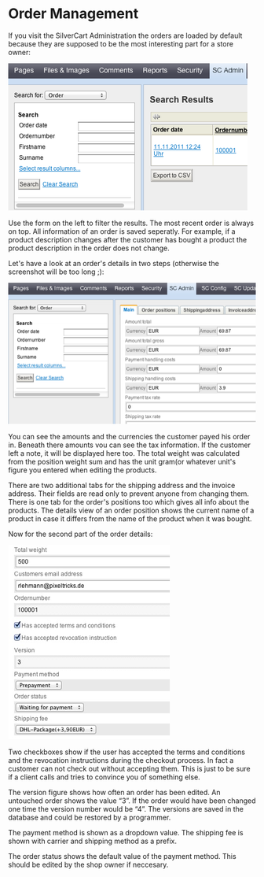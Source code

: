 # Order Management

If you visit the SilverCart Administration the orders are loaded by default because they are supposed to be the most interesting part for a store owner:

![](_images/admin-order_1-2.png)

Use the form on the left to filter the results. The most recent order is always on top. All information of an order is saved seperatly. For example, if a product description changes after the customer has bought a product the product description in the order does not change.

Let's have a look at an order's details in two steps (otherwise the screenshot will be too long ;):

![](_images/admin-orderdetails_1-2.png)

You can see the amounts and the currencies the customer payed his order in. Beneath there amounts vou can see the tax information. If the customer left a note, it will be displayed here too. The total weight was calculated from the position weight sum and has the unit gram(or whatever unit's figure you entered when editing the products.

There are two additional tabs for the shipping address and the invoice address. Their fields are read only to prevent anyone from changing them. There is one tab for the order's positions too which gives all info about the products. The details view of an order position shows the current name of a product in case it differs from the name of the product when it was bought.

Now for the second part of the order details:

![](_images/admin-orderdetails2_1-2.jpg)

Two checkboxes show if the user has accepted the terms and conditions and the revocation instructions during the checkout process. In fact a customer can not check out without accepting them. This is just to be sure if a client calls and tries to convince you of something else.

The version figure shows how often an order has been edited. An untouched order shows the value “3”. If the order would have been changed one time the version number would be “4”. The versions are saved in the database and could be restored by a programmer.

The payment method is shown as a dropdown value. The shipping fee is shown with carrier and shipping method as a prefix.

The order status shows the default value of the payment method. This should be edited by the shop owner if neccesary.
